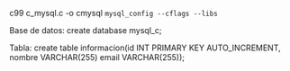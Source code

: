 c99 c_mysql.c -o cmysql `mysql_config --cflags --libs`

Base de datos:
create database mysql_c;

Tabla:
create table informacion(id INT PRIMARY KEY AUTO_INCREMENT, nombre VARCHAR(255) email VARCHAR(255));
